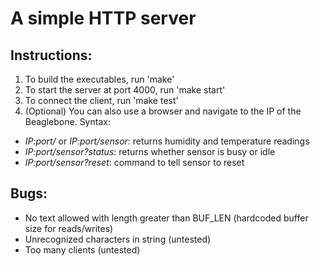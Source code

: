 # A simple HTTP server
## Instructions:
1. To build the executables, run 'make'
2. To start the server at port 4000, run 'make start'
3. To connect the client, run 'make test'
4. (Optional) You can also use a browser and navigate to the IP of the Beaglebone. Syntax:
 * *IP:port/* or *IP:port/sensor*: returns humidity and temperature readings
 * *IP:port/sensor?status*: returns whether sensor is busy or idle
 * *IP:port/sensor?reset*: command to tell sensor to reset

## Bugs:
 - No text allowed with length greater than BUF_LEN (hardcoded buffer size for reads/writes)
 - Unrecognized characters in string (untested)
 - Too many clients (untested)
